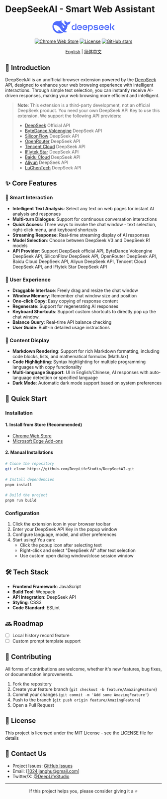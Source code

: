 # DeepSeekAI - Smart Web Assistant

<div align="center">

<img src="src/icons/logo.webp" alt="DeepSeekAI Logo" width="200" />


[![Chrome Web Store](https://img.shields.io/chrome-web-store/v/bjjobdlpgglckcmhgmmecijpfobmcpap)](https://chromewebstore.google.com/detail/bjjobdlpgglckcmhgmmecijpfobmcpap)
[![License](https://img.shields.io/github/license/DeepLifeStudio/DeepSeekAI)](LICENSE)
[![GitHub stars](https://img.shields.io/github/stars/DeepLifeStudio/DeepSeekAI)](https://github.com/DeepLifeStudio/DeepSeekAI/stargazers)

[English](README.md) | [简体中文](README.zh-CN.md)

</div>

## 📖 Introduction

DeepSeekAI is an unofficial browser extension powered by the [DeepSeek](https://deepseek.com) API, designed to enhance your web browsing experience with intelligent interactions. Through simple text selection, you can instantly receive AI-driven responses, making your web browsing more efficient and intelligent.

> **Note**: This extension is a third-party development, not an official DeepSeek product. You need your own DeepSeek API Key to use this extension. We support the following API providers:
> - [DeepSeek](https://deepseek.com) Official API
> - [ByteDance Volcengine](https://console.volcengine.com/ark/region:ark+cn-beijing/endpoint?config=%7B%7D) DeepSeek API
> - [SiliconFlow](https://cloud.siliconflow.cn/i/lStn36vH) DeepSeek API
> - [OpenRouter](https://openrouter.ai/models) DeepSeek API
> - [Tencent Cloud](https://cloud.tencent.com/document/product/1772/115969) DeepSeek API
> - [IFlytek Star](https://training.xfyun.cn/modelService) DeepSeek API
> - [Baidu Cloud](https://console.bce.baidu.com/qianfan/modelcenter/model/buildIn/list) DeepSeek API
> - [Aliyun](https://bailian.console.aliyun.com/#/model-market) DeepSeek API
> - [LuChenTech](https://cloud.luchentech.com/maas/modelMarket) DeepSeek API

## ✨ Core Features

### 🎯 Smart Interaction
- **Intelligent Text Analysis**: Select any text on web pages for instant AI analysis and responses
- **Multi-turn Dialogue**: Support for continuous conversation interactions
- **Quick Access**: Three ways to invoke the chat window - text selection, right-click menu, and keyboard shortcuts
- **Streaming Response**: Real-time streaming display of AI responses
- **Model Selection**: Choose between DeepSeek V3 and DeepSeek R1 models
- **API Provider**: Support DeepSeek official API, ByteDance Volcengine DeepSeek API, SiliconFlow DeepSeek API, OpenRouter DeepSeek API, Baidu Cloud DeepSeek API, Aliyun DeepSeek API, Tencent Cloud DeepSeek API, and IFlytek Star DeepSeek API

### 💎 User Experience
- **Draggable Interface**: Freely drag and resize the chat window
- **Window Memory**: Remember chat window size and position
- **One-click Copy**: Easy copying of response content
- **Regenerate**: Support for regenerating AI responses
- **Keyboard Shortcuts**: Support custom shortcuts to directly pop up the chat window.
- **Balance Query**: Real-time API balance checking
- **User Guide**: Built-in detailed usage instructions

### 🎨 Content Display
- **Markdown Rendering**: Support for rich Markdown formatting, including code blocks, lists, and mathematical formulas (MathJax)
- **Code Highlighting**: Syntax highlighting for multiple programming languages with copy functionality
- **Multi-language Support**: UI in English/Chinese, AI responses with auto-language detection or specified language
- **Dark Mode**: Automatic dark mode support based on system preferences

## 🚀 Quick Start

### Installation

#### 1. Install from Store (Recommended)
- [Chrome Web Store](https://chromewebstore.google.com/detail/bjjobdlpgglckcmhgmmecijpfobmcpap)
- [Microsoft Edge Add-ons](https://chromewebstore.google.com/detail/deepseek-ai/bjjobdlpgglckcmhgmmecijpfobmcpap)

#### 2. Manual Installations
```bash
# Clone the repository
git clone https://github.com/DeepLifeStudio/DeepSeekAI.git

# Install dependencies
pnpm install

# Build the project
pnpm run build
```

### Configuration

1. Click the extension icon in your browser toolbar
2. Enter your DeepSeek API Key in the popup window
3. Configure language, model, and other preferences
4. Start using! You can:
   - Click the popup icon after selecting text
   - Right-click and select "DeepSeek AI" after text selection
   - Use custom open dialog window/close session window
## 🛠️ Tech Stack

- **Frontend Framework**: JavaScript
- **Build Tool**: Webpack
- **API Integration**: DeepSeek API
- **Styling**: CSS3
- **Code Standard**: ESLint

## 🔜 Roadmap

- [ ] Local history record feature
- [ ] Custom prompt template support

## 🤝 Contributing

All forms of contributions are welcome, whether it's new features, bug fixes, or documentation improvements.

1. Fork the repository
2. Create your feature branch (`git checkout -b feature/AmazingFeature`)
3. Commit your changes (`git commit -m 'Add some AmazingFeature'`)
4. Push to the branch (`git push origin feature/AmazingFeature`)
5. Open a Pull Request

## 📄 License

This project is licensed under the MIT License - see the [LICENSE](LICENSE) file for details

## 📮 Contact Us

- Project Issues: [GitHub Issues](https://github.com/DeepLifeStudio/DeepSeekAI/issues)
- Email: [1024jianghu@gmail.com]
- Twitter/X: [@DeepLifeStudio](https://x.com/DeepLifeStudio)

---

<div align="center">
If this project helps you, please consider giving it a ⭐️
</div>
